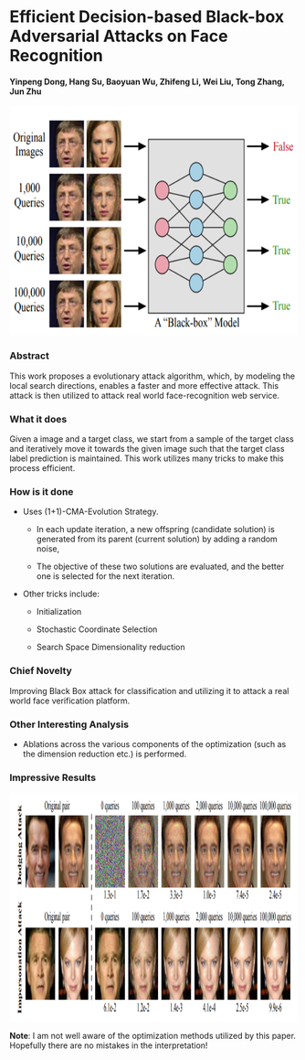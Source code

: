 # Efficient Decision-based Black-box Adversarial Attacks on Face Recognition

#### Yinpeng Dong, Hang Su, Baoyuan Wu, Zhifeng Li, Wei Liu, Tong Zhang, Jun Zhu

<p align="center">
  <img src="img/face_recog.png" height="400" title="BB Attack on Face Recognition">
</p>

### Abstract

This work proposes a evolutionary attack algorithm, which, by modeling the local search directions, enables a faster and more effective attack. This attack is then utilized to attack real world face-recognition web service.

### What it does

Given a image and a target class, we start from a sample of the target class and iteratively move it towards the given image such that the target class label prediction is maintained. This work utilizes many tricks to make this process efficient.

### How is it done

* Uses (1+1)-CMA-Evolution Strategy.
  
  * In each update iteration, a new offspring (candidate solution) is generated from its parent (current solution) by adding a random noise, 

  * The objective of these two solutions are evaluated, and the better one is selected for the next iteration.

* Other tricks include:
  
  * Initialization

  * Stochastic Coordinate Selection

  * Search Space Dimensionality reduction


### Chief Novelty

Improving Black Box attack for classification and utilizing it to attack a real world face verification platform.

### Other Interesting Analysis

* Ablations across the various components of the optimization (such as the dimension reduction etc.) is performed.

### Impressive Results

<p align="center">
  <img src="img/face_recog_table.png" height="400" title="BB Attack on Face Recognition Results">
</p>

**Note**: I am not well aware of the optimization methods utilized by this paper. Hopefully there are no mistakes in the interpretation! 

